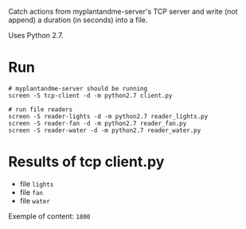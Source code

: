 Catch actions from myplantandme-server's TCP server and write (not append) a duration (in seconds) into a file.

Uses Python 2.7.

# Run

```
# myplantandme-server should be running
screen -S tcp-client -d -m python2.7 client.py

# run file readers
screen -S reader-lights -d -m python2.7 reader_lights.py
screen -S reader-fan -d -m python2.7 reader_fan.py
screen -S reader-water -d -m python2.7 reader_water.py
```

# Results of tcp client.py
- file `lights`
- file `fan`
- file `water`

Exemple of content:
`1800`
